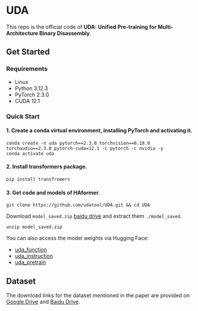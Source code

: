# UDA

This repo is the official code of **UDA: Unified Pre-training for Multi-Architecture Binary Disassembly**. 

## Get Started
### Requirements
- Linux
- Python 3.12.3
- PyTorch 2.3.0
- CUDA 12.1

### Quick Start

#### 1. Create a conda virtual environment, installing PyTorch and activating it.
```
conda create -n uda pytorch==2.3.0 torchvision==0.18.0 torchaudio==2.3.0 pytorch-cuda=12.1 -c pytorch -c nvidia -y
conda activate uda
```

#### 2. Install transformers package.
```
pip install transfromers
```

#### 3. Get code and models of HAformer.
```
git clone https://github.com/udatool/UDA.git && cd UDA
```

Download `model_saved.zip` [baidu drive](https://pan.baidu.com/s/1pjWbzjSQJJq7a-fHdlwjGQ?pwd=vf6d) and extract them `./model_saved`. 

```
unzip model_saved.zip
```

You can also access the model weights via Hugging Face:

- [uda_function](https://huggingface.co/xunge/uda_function)  
- [uda_instruction](https://huggingface.co/xunge/uda_instruction)  
- [uda_pretrain](https://huggingface.co/xunge/uda_pretrain)

## Dataset

The download links for the dataset mentioned in the paper are provided on [Google Drive](https://drive.google.com/file/d/1XhQJzc-WHY1_n11xB3RMXrwWlFCY0K6b/view) and [Baidu Drive](https://pan.baidu.com/s/1eMLo5ZOu6TJADhTLJVrE0g?pwd=1c2e).


